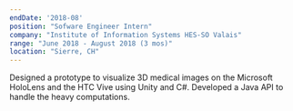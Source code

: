 ```yaml
---
endDate: '2018-08'
position: "Sofware Engineer Intern"
company: "Institute of Information Systems HES-SO Valais"
range: "June 2018 - August 2018 (3 mos)"
location: "Sierre, CH"
---
```


Designed a prototype to visualize 3D medical images on the Microsoft HoloLens and the HTC Vive using Unity and C#. Developed a Java API to handle the heavy computations.